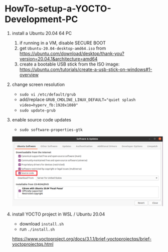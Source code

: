 # HowTo-setup-a-YOCTO-Development-PC
1. install a Ubuntu 20.04 64 PC<br>
   1. if running in a VM, disable SECURE BOOT
   2. get `Ubuntu-20.04-desktop-amd64.iso` from https://ubuntu.com/download/desktop/thank-you?version=20.04.1&architecture=amd64 <br>
   3. create a bootable USB stick from the ISO image: https://ubuntu.com/tutorials/create-a-usb-stick-on-windows#1-overview <br>

2. change screen resolution
   * `sudo vi /etc/default/grub`
   * add/replace `GRUB_CMDLINE_LINUX_DEFAULT="quiet splash video=hyperv_fb:1920x1080"`
   * `sudo update-grub`

3. enable source code updates
   * `sudo software-properties-gtk`
    
    ![software-properties-gtk.png](readme/software-properties-gtk.png)
      
4. install YOCTO project in WSL / Ubuntu 20.04
   * download `install.sh`
   * run `./install.sh`
    
    https://www.yoctoproject.org/docs/3.1.1/brief-yoctoprojectqs/brief-yoctoprojectqs.html
    
    
